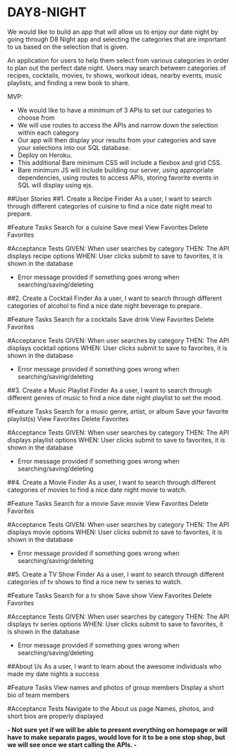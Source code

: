 # DAY8-NIGHT

We would like to build an app that will allow us to enjoy our date night by going through D8 Night app and selecting the categories that are important to us based on the selection that is given.


An application for users to help them select from various categories in order to plan out the perfect date night. Users may search between categories of recipes, cocktails, movies, tv shows, workout ideas, nearby events, music playlists, and finding a new book to share. 


MVP:
  + We would like to have a minimum of 3 APIs to set our categories to choose from
  + We will use routes to access the APIs and narrow down the selection within each category
  + Our app will then display your results from your categories and save your selections into our SQL database.
  + Deploy on Heroku.
  + This additional Bare minimum CSS will include a flexbox and grid CSS.
  + Bare minimum JS will include building our server, using appropriate dependencies, using routes to access APIs, storing favorite events in SQL will display         using ejs.
  
  
##User Stories
##1. Create a Recipe Finder
As a user, I want to search through different categories of cuisine to find a nice date night meal to prepare.

#Feature Tasks
Search for a cuisine
Save meal
View Favorites
Delete Favorites

#Acceptance Tests
GIVEN: When user searches by category
THEN: The API displays recipe options
WHEN: User clicks submit to save to favorites, it is shown in the database

- Error message provided if something goes wrong when searching/saving/deleting

##2. Create a Cocktail Finder
As a user, I want to search through different categories of alcohol to find a nice date night beverage to prepare.

#Feature Tasks
Search for a cocktails
Save drink
View Favorites
Delete Favorites

#Acceptance Tests
GIVEN: When user searches by category
THEN: The API displays cocktail options
WHEN: User clicks submit to save to favorites, it is shown in the database

- Error message provided if something goes wrong when searching/saving/deleting

##3. Create a Music Playlist Finder
As a user, I want to search through different genres of music to find a nice date night playlist to set the mood.

#Feature Tasks
Search for a music genre, artist, or album
Save your favorite playlist(s)
View Favorites
Delete Favorites

#Acceptance Tests
GIVEN: When user searches by category
THEN: The API displays playlist options
WHEN: User clicks submit to save to favorites, it is shown in the database

- Error message provided if something goes wrong when searching/saving/deleting

##4. Create a Movie Finder
As a user, I want to search through different categories of movies to find a nice date night movie to watch.

#Feature Tasks
Search for a movie
Save movie
View Favorites
Delete Favorites

#Acceptance Tests
GIVEN: When user searches by category
THEN: The API displays movie options
WHEN: User clicks submit to save to favorites, it is shown in the database

- Error message provided if something goes wrong when searching/saving/deleting

##5. Create a TV Show Finder
As a user, I want to search through different categories of tv shows to find a nice new tv series to watch.

#Feature Tasks
Search for a tv show
Save show
View Favorites
Delete Favorites

#Acceptance Tests
GIVEN: When user searches by category
THEN: The API displays tv series options
WHEN: User clicks submit to save to favorites, it is shown in the database

- Error message provided if something goes wrong when searching/saving/deleting

##About Us
As a user, I want to learn about the awesome individuals who made my date nights a success

#Feature Tasks
View names and photos of group members
Display a short bio of team members

#Acceptance Tests
Navigate to the About us page
Names, photos, and short bios are properly displayed

**- Not sure yet if we will be able to present everything on homepage or will have to make separate pages, would love for it to be a one stop shop, but we will see once we start calling the APIs. -**




